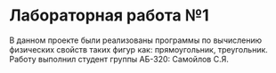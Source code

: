 # Лабораторная работа №1

В данном проекте были реализованы программы по вычислению физических свойств таких фигур как: прямоугольник, треугольник. Работу выполнил студент группы АБ-320: Самойлов С.Я.

